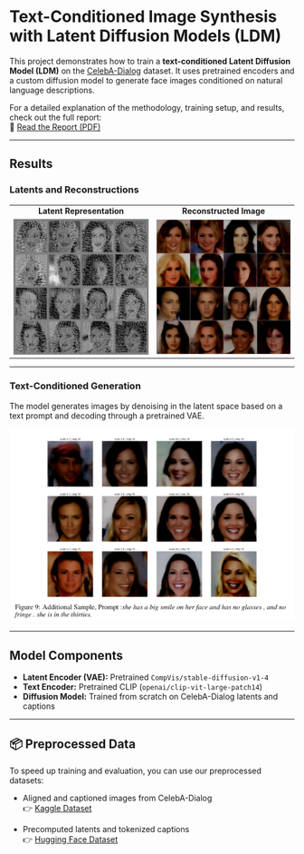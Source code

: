 # Text-Conditioned Image Synthesis with Latent Diffusion Models (LDM)

This project demonstrates how to train a **text-conditioned Latent Diffusion Model (LDM)** on the [CelebA-Dialog](https://github.com/ziqihuangg/CelebA-Dialog) dataset. It uses pretrained encoders and a custom diffusion model to generate face images conditioned on natural language descriptions.

For a detailed explanation of the methodology, training setup, and results, check out the full report:  
📄 [Read the Report (PDF)](LDM_final.pdf)

---

## Results

### Latents and Reconstructions

<table>
  <tr>
    <td align="center"><b>Latent Representation</b></td>
    <td align="center"><b>Reconstructed Image</b></td>
  </tr>
  <tr>
    <td><img src="./Latent.png" width="500"/></td>
    <td><img src="./Reconstruction.png" width="500"/></td>
  </tr>
</table>

---

### Text-Conditioned Generation

The model generates images by denoising in the latent space based on a text prompt and decoding through a pretrained VAE.

<p align="center">
  <img src="./example.png" width="800"/>
</p>

---

## Model Components

- **Latent Encoder (VAE):** Pretrained `CompVis/stable-diffusion-v1-4`
- **Text Encoder:** Pretrained CLIP (`openai/clip-vit-large-patch14`)
- **Diffusion Model:** Trained from scratch on CelebA-Dialog latents and captions

---

## 📦 Preprocessed Data

To speed up training and evaluation, you can use our preprocessed datasets:

- Aligned and captioned images from CelebA-Dialog  
  👉 [Kaggle Dataset](https://huggingface.co/datasets/Om2005Prakash/CelebA_Dialogue_Precomputed/tree/main)

- Precomputed latents and tokenized captions  
  👉 [Hugging Face Dataset](https://huggingface.co/datasets/Om2005Prakash/CelebA_Dialogue_Precomputed/tree/main)